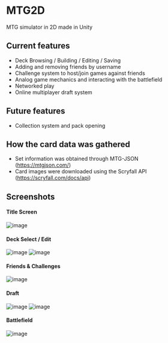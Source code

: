 # MTG2D
MTG simulator in 2D made in Unity

## Current features

- Deck Browsing / Building / Editing / Saving
- Adding and removing friends by username
- Challenge system to host/join games against friends
- Analog game mechanics and interacting with the battlefield
- Networked play
- Online multiplayer draft system

## Future features

- Collection system and pack opening

## How the card data was gathered

- Set information was obtained through MTG-JSON (https://mtgjson.com/)
- Card images were downloaded using the Scryfall API (https://scryfall.com/docs/api)

## Screenshots

#### Title Screen

![image](https://github.com/kenzo-bt/MTG2D/assets/86800147/8183f893-21c5-4348-90a4-a2496d77723f)

#### Deck Select / Edit

![image](https://github.com/kenzo-bt/MTG2D/assets/86800147/7e706519-99d3-4714-98ac-327696dfaa19)
![image](https://github.com/kenzo-bt/MTG2D/assets/86800147/377b10ce-b449-4450-bc7c-db28e53d3cce)

#### Friends & Challenges

![image](https://github.com/kenzo-bt/MTG2D/assets/86800147/e4a36f7b-b765-4250-ab15-bc5b6c5f8a2d)

#### Draft

![image](https://github.com/kenzo-bt/MTG2D/assets/86800147/1a1afe2c-ad59-4efc-bdee-cd6ad01470eb)
![image](https://github.com/kenzo-bt/MTG2D/assets/86800147/e5ce9f17-6d44-4a44-8dea-691df10eeca2)

#### Battlefield

![image](https://github.com/kenzo-bt/MTG2D/assets/86800147/f34e833c-a302-4331-8cd2-38fb82159358)








